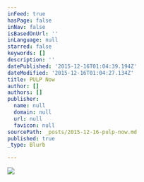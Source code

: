 ```yaml
---
inFeed: true
hasPage: false
inNav: false
isBasedOnUrl: ''
inLanguage: null
starred: false
keywords: []
description: ''
datePublished: '2015-12-16T01:04:39.194Z'
dateModified: '2015-12-16T01:04:27.134Z'
title: PULP Now
author: []
authors: []
publisher:
  name: null
  domain: null
  url: null
  favicon: null
sourcePath: _posts/2015-12-16-pulp-now.md
published: true
_type: Blurb

---
```

![](https://the-grid-user-content.s3-us-west-2.amazonaws.com/5f48be48-14cc-40f5-a2df-694502e79269.png)